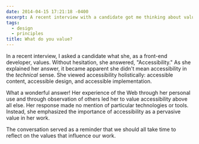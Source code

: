 ```yaml
---
date: 2014-04-15 17:21:18 -0400
excerpt: A recent interview with a candidate got me thinking about values.
tags:
  - design
  - principles
title: What do you value?
---
```


In a recent interview, I asked a candidate what she, as a front-end developer, values. Without hesitation, she answered, "Accessibility." As she explained her answer, it became apparent she didn't mean accessibility in the _technical_ sense. She viewed accessibility holistically: accessible content, accessible design, and accessible implementation.

What a wonderful answer! Her experience of the Web through her personal use and through observation of others led her to value accessibility above all else. Her response made no mention of particular technologies or tools. Instead, she emphasized the importance of accessibility as a pervasive value in her work.

The conversation served as a reminder that we should all take time to reflect on the values that influence our work.